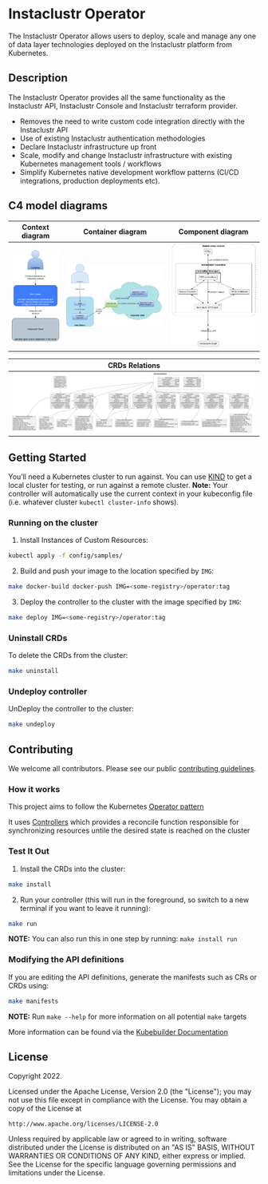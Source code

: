 # Instaclustr Operator
The Instaclustr Operator allows users to deploy, scale and manage any one of
data layer technologies deployed on the Instaclustr platform from Kubernetes.

## Description
The Instaclustr Operator provides all the same functionality as the Instaclustr API,
Instaclustr Console and Instaclustr terraform provider. 
- Removes the need to write custom code integration directly with the Instaclustr API
- Use of existing Instaclustr authentication methodologies
- Declare Instaclustr infrastructure up front
- Scale, modify and change Instaclustr infrastructure with
  existing Kubernetes management tools / workflows
- Simplify Kubernetes native development workflow patterns
  (CI/CD integrations, production deployments etc).

## C4 model diagrams

Context diagram                                                         |  Container diagram                                       |  Component diagram
:---------------------------------------------------------------------:|:--------------------------------------------------------:|:-------------------------:
![Context diagram](doc/diagrams/context_diagram.png "Context diagram") |  ![Container diagram](doc/diagrams/container_diagram.png) |  ![Component diagram](doc/diagrams/component_diagram.png)

CRDs Relations|
:---------------------------------------------------------------------:|
![CRD Relations](doc/diagrams/crd_relations.png "CRD Relations")|


## Getting Started
You’ll need a Kubernetes cluster to run against. You can use [KIND](https://sigs.k8s.io/kind) to get a local cluster for testing, or run against a remote cluster.
**Note:** Your controller will automatically use the current context in your kubeconfig file (i.e. whatever cluster `kubectl cluster-info` shows).

### Running on the cluster
1. Install Instances of Custom Resources:

```sh
kubectl apply -f config/samples/
```

2. Build and push your image to the location specified by `IMG`:
	
```sh
make docker-build docker-push IMG=<some-registry>/operator:tag
```
	
3. Deploy the controller to the cluster with the image specified by `IMG`:

```sh
make deploy IMG=<some-registry>/operator:tag
```

### Uninstall CRDs
To delete the CRDs from the cluster:

```sh
make uninstall
```

### Undeploy controller
UnDeploy the controller to the cluster:

```sh
make undeploy
```

## Contributing

We welcome all contributors. Please see our public [contributing guidelines](CONTRIBUTING.md).


### How it works
This project aims to follow the Kubernetes [Operator pattern](https://kubernetes.io/docs/concepts/extend-kubernetes/operator/)

It uses [Controllers](https://kubernetes.io/docs/concepts/architecture/controller/) 
which provides a reconcile function responsible for synchronizing resources untile the desired state is reached on the cluster 

### Test It Out
1. Install the CRDs into the cluster:

```sh
make install
```

2. Run your controller (this will run in the foreground, so switch to a new terminal if you want to leave it running):

```sh
make run
```

**NOTE:** You can also run this in one step by running: `make install run`

### Modifying the API definitions
If you are editing the API definitions, generate the manifests such as CRs or CRDs using:

```sh
make manifests
```

**NOTE:** Run `make --help` for more information on all potential `make` targets

More information can be found via the [Kubebuilder Documentation](https://book.kubebuilder.io/introduction.html)

## License

Copyright 2022.

Licensed under the Apache License, Version 2.0 (the "License");
you may not use this file except in compliance with the License.
You may obtain a copy of the License at

    http://www.apache.org/licenses/LICENSE-2.0

Unless required by applicable law or agreed to in writing, software
distributed under the License is distributed on an "AS IS" BASIS,
WITHOUT WARRANTIES OR CONDITIONS OF ANY KIND, either express or implied.
See the License for the specific language governing permissions and
limitations under the License.

